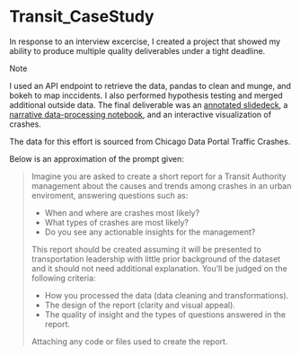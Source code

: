 # Transit_CaseStudy

In response to an interview excercise, I created a project that showed my ability to produce multiple quality deliverables under a tight deadline.

> [!NOTE]
> I used an API endpoint to retrieve the data, pandas to clean and munge, and bokeh to map inccidents. I also performed hypothesis testing and merged additional outside data. 
The final deliverable was an [annotated slidedeck](https://github.com/Socjon/Transit_CaseStudy/blob/main/TransitDeck_notes.pdf), a [narrative data-processing notebook](https://github.com/Socjon/Transit_CaseStudy/blob/main/Transit_CodeV1.ipynb), and an interactive visualization of crashes.


The data for this effort is sourced from Chicago Data Portal Traffic Crashes.

Below is an approximation of the prompt given:
>Imagine you are asked to create a short report for a Transit Authority management about the causes and trends among crashes in an urban enviroment, answering questions such as: 
>- When and where are crashes most likely?
>- What types of crashes are most likely?
>- Do you see any actionable insights for the management?
>
>This report should be created assuming it will be presented to transportation leadership with little prior background of the dataset and it should not need additional explanation. You’ll be judged on the following criteria:
>- How you processed the data (data cleaning and transformations).
>- The design of the report (clarity and visual appeal).
>- The quality of insight and the types of questions answered in the report.
>
> Attaching any code or files used to create the report.


